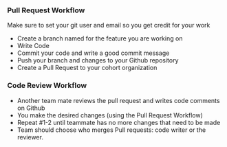 ### Pull Request Workflow

Make sure to set your git user and email so you get credit for your work

- Create a branch named for the feature you are working on
- Write Code
- Commit your code and write a good commit message
- Push your branch and changes to your Github repository
- Create a Pull Request to your cohort organization


### Code Review Workflow

- Another team mate reviews the pull request and writes code comments on Github
- You make the desired changes (using the Pull Request Workflow)
- Repeat #1-2 until teammate has no more changes that need to be made
- Team should choose who merges Pull requests: code writer or the reviewer.